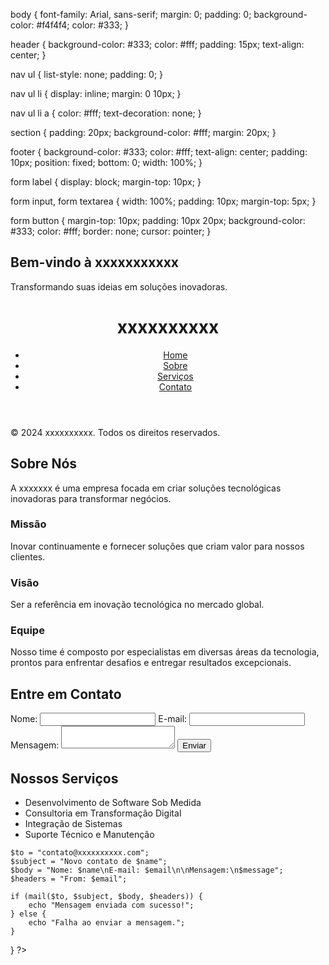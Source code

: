 body {
    font-family: Arial, sans-serif;
    margin: 0;
    padding: 0;
    background-color: #f4f4f4;
    color: #333;
}

header {
    background-color: #333;
    color: #fff;
    padding: 15px;
    text-align: center;
}

nav ul {
    list-style: none;
    padding: 0;
}

nav ul li {
    display: inline;
    margin: 0 10px;
}

nav ul li a {
    color: #fff;
    text-decoration: none;
}

section {
    padding: 20px;
    background-color: #fff;
    margin: 20px;
}

footer {
    background-color: #333;
    color: #fff;
    text-align: center;
    padding: 10px;
    position: fixed;
    bottom: 0;
    width: 100%;
}

form label {
    display: block;
    margin-top: 10px;
}

form input, form textarea {
    width: 100%;
    padding: 10px;
    margin-top: 5px;
}

form button {
    margin-top: 10px;
    padding: 10px 20px;
    background-color: #333;
    color: #fff;
    border: none;
    cursor: pointer;
}

<!DOCTYPE html>
<html lang="pt-BR">
<head>
    <meta charset="UTF-8">
    <meta name="viewport" content="width=device-width, initial-scale=1.0">
    <title>Startup Tech - Inovação e Tecnologia</title>
    <link rel="stylesheet" href="css/style.css">
</head>
<body>
    <?php include('includes/header.php'); ?>
    <section>
        <h2>Bem-vindo à xxxxxxxxxxx</h2>
        <p>Transformando suas ideias em soluções inovadoras.</p>
    </section>
    <?php include('includes/footer.php'); ?>
</body>
</html>

<header>
    <h1>xxxxxxxxxx</h1>
    <nav>
        <ul>
            <li><a href="index.php">Home</a></li>
            <li><a href="about.php">Sobre</a></li>
            <li><a href="services.php">Serviços</a></li>
            <li><a href="contact.php">Contato</a></li>
        </ul>
    </nav>
</header>

<footer>
    <p>&copy; 2024 xxxxxxxxxx. Todos os direitos reservados.</p>
</footer>

<!DOCTYPE html>
<html lang="pt-BR">
<head>
    <meta charset="UTF-8">
    <meta name="viewport" content="width=device-width, initial-scale=1.0">
    <title>Sobre Nós - Startup Tech</title>
    <link rel="stylesheet" href="css/style.css">
</head>
<body>
    <?php include('includes/header.php'); ?>
    <section>
        <h2>Sobre Nós</h2>
        <p>A xxxxxxx é uma empresa focada em criar soluções tecnológicas inovadoras para transformar negócios.</p>
        <h3>Missão</h3>
        <p>Inovar continuamente e fornecer soluções que criam valor para nossos clientes.</p>
        <h3>Visão</h3>
        <p>Ser a referência em inovação tecnológica no mercado global.</p>
        <h3>Equipe</h3>
        <p>Nosso time é composto por especialistas em diversas áreas da tecnologia, prontos para enfrentar desafios e entregar resultados excepcionais.</p>
    </section>
    <?php include('includes/footer.php'); ?>
</body>
</html>

<!DOCTYPE html>
<html lang="pt-BR">
<head>
    <meta charset="UTF-8">
    <meta name="viewport" content="width=device-width, initial-scale=1.0">
    <title>Contato - xxxxxxxxxxxxxxxxx</title>
    <link rel="stylesheet" href="css/style.css">
</head>
<body>
    <?php include('includes/header.php'); ?>
    <section>
        <h2>Entre em Contato</h2>
        <form action="send_contact.php" method="post">
            <label for="name">Nome:</label>
            <input type="text" id="name" name="name" required>
            <label for="email">E-mail:</label>
            <input type="email" id="email" name="email" required>
            <label for="message">Mensagem:</label>
            <textarea id="message" name="message" required></textarea>
            <button type="submit">Enviar</button>
        </form>
    </section>
    <?php include('includes/footer.php'); ?>
</body>
</html>
<!DOCTYPE html>
<html lang="pt-BR">
<head>
    <meta charset="UTF-8">
    <meta name="viewport" content="width=device-width, initial-scale=1.0">
    <title>Serviços - Startup Tech</title>
    <link rel="stylesheet" href="css/style.css">
</head>
<body>
    <?php include('includes/header.php'); ?>
    <section>
        <h2>Nossos Serviços</h2>
        <ul>
            <li>Desenvolvimento de Software Sob Medida</li>
            <li>Consultoria em Transformação Digital</li>
            <li>Integração de Sistemas</li>
            <li>Suporte Técnico e Manutenção</li>
        </ul>
    </section>
    <?php include('includes/footer.php'); ?>
</body>
</html>
<?php
if ($_SERVER["REQUEST_METHOD"] == "POST") {
    $name = htmlspecialchars($_POST['name']);
    $email = htmlspecialchars($_POST['email']);
    $message = htmlspecialchars($_POST['message']);
    
    $to = "contato@xxxxxxxxxx.com";
    $subject = "Novo contato de $name";
    $body = "Nome: $name\nE-mail: $email\n\nMensagem:\n$message";
    $headers = "From: $email";

    if (mail($to, $subject, $body, $headers)) {
        echo "Mensagem enviada com sucesso!";
    } else {
        echo "Falha ao enviar a mensagem.";
    }
}
?>



